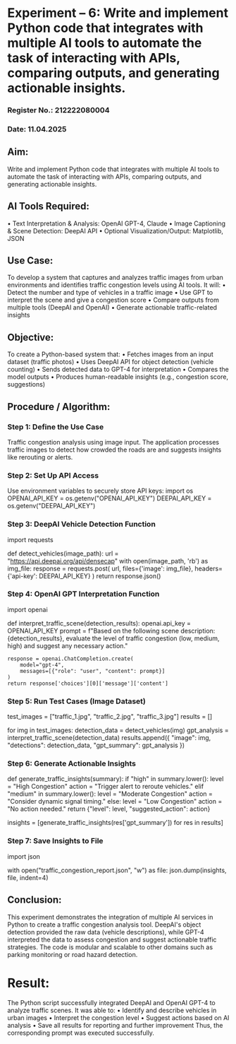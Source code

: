 # Experiment – 6: Write and implement Python code that integrates with multiple AI tools to automate the task of interacting with APIs, comparing outputs, and generating actionable insights. 

### Register No.: 212222080004
### Date: 11.04.2025

## Aim:
Write and implement Python code that integrates with multiple AI tools to automate the task of interacting with APIs, comparing outputs, and generating actionable insights.

## AI Tools Required:
•	Text Interpretation & Analysis: OpenAI GPT-4, Claude
•	Image Captioning & Scene Detection: DeepAI API
•	Optional Visualization/Output: Matplotlib, JSON

## Use Case:
To develop a system that captures and analyzes traffic images from urban environments and identifies traffic congestion levels using AI tools. It will:
•	Detect the number and type of vehicles in a traffic image
•	Use GPT to interpret the scene and give a congestion score
•	Compare outputs from multiple tools (DeepAI and OpenAI)
•	Generate actionable traffic-related insights

## Objective:
To create a Python-based system that:
•	Fetches images from an input dataset (traffic photos)
•	Uses DeepAI API for object detection (vehicle counting)
•	Sends detected data to GPT-4 for interpretation
•	Compares the model outputs
•	Produces human-readable insights (e.g., congestion score, suggestions)

## Procedure / Algorithm:

### Step 1: Define the Use Case
Traffic congestion analysis using image input.
The application processes traffic images to detect how crowded the roads are and suggests insights like rerouting or alerts.

### Step 2: Set Up API Access
Use environment variables to securely store API keys:
import os
OPENAI_API_KEY = os.getenv("OPENAI_API_KEY")
DEEPAI_API_KEY = os.getenv("DEEPAI_API_KEY")

### Step 3: DeepAI Vehicle Detection Function
import requests

def detect_vehicles(image_path):
    url = "https://api.deepai.org/api/densecap"
    with open(image_path, 'rb') as img_file:
        response = requests.post(
            url,
            files={'image': img_file},
            headers={'api-key': DEEPAI_API_KEY}
        )
    return response.json()

### Step 4: OpenAI GPT Interpretation Function
import openai

def interpret_traffic_scene(detection_results):
    openai.api_key = OPENAI_API_KEY
    prompt = f"Based on the following scene description: {detection_results}, evaluate the level of traffic congestion (low, medium, high) and suggest any necessary action."
    
    response = openai.ChatCompletion.create(
        model="gpt-4",
        messages=[{"role": "user", "content": prompt}]
    )
    return response['choices'][0]['message']['content']

### Step 5: Run Test Cases (Image Dataset)
test_images = ["traffic_1.jpg", "traffic_2.jpg", "traffic_3.jpg"]
results = []

for img in test_images:
    detection_data = detect_vehicles(img)
    gpt_analysis = interpret_traffic_scene(detection_data)
    results.append({
        "image": img,
        "detections": detection_data,
        "gpt_summary": gpt_analysis
    })

### Step 6: Generate Actionable Insights
def generate_traffic_insights(summary):
    if "high" in summary.lower():
        level = "High Congestion"
        action = "Trigger alert to reroute vehicles."
    elif "medium" in summary.lower():
        level = "Moderate Congestion"
        action = "Consider dynamic signal timing."
    else:
        level = "Low Congestion"
        action = "No action needed."
    return {"level": level, "suggested_action": action}

insights = [generate_traffic_insights(res['gpt_summary']) for res in results]

### Step 7: Save Insights to File
import json

with open("traffic_congestion_report.json", "w") as file:
    json.dump(insights, file, indent=4)

## Conclusion:
This experiment demonstrates the integration of multiple AI services in Python to create a traffic congestion analysis tool. DeepAI's object detection provided the raw data (vehicle descriptions), while GPT-4 interpreted the data to assess congestion and suggest actionable traffic strategies. The code is modular and scalable to other domains such as parking monitoring or road hazard detection.

# Result:
The Python script successfully integrated DeepAI and OpenAI GPT-4 to analyze traffic scenes. It was able to:
•	Identify and describe vehicles in urban images
•	Interpret the congestion level
•	Suggest actions based on AI analysis
•	Save all results for reporting and further improvement
Thus, the corresponding prompt was executed successfully.


